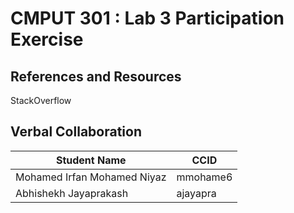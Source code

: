 # CMPUT 301 : Lab 3 Participation Exercise

## References and Resources

StackOverflow

## Verbal Collaboration

| Student Name                   | CCID     |
| ------------------------------ | -------- |
| Mohamed Irfan Mohamed Niyaz    | mmohame6 |
| Abhishekh Jayaprakash          | ajayapra |
